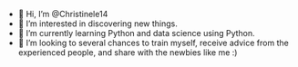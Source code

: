 - 👋 Hi, I’m @Christinele14
- 👀 I’m interested in discovering new things.
- 🌱 I’m currently learning Python and data science using Python.
- 💞️ I’m looking to several chances to train myself, receive advice from the experienced people, and share with the newbies like me :)


<!---
Christinele14/Christinele14 is a ✨ special ✨ repository because its `README.md` (this file) appears on your GitHub profile.
You can click the Preview link to take a look at your changes.
--->
